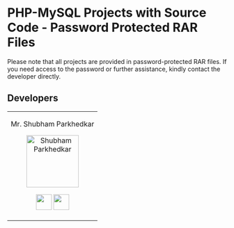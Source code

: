 # PHP-MySQL Projects with Source Code - Password Protected RAR Files

Please note that all projects are provided in password-protected RAR files. If you need access to the password or further assistance, kindly contact the developer directly.


## Developers

<table>
<tr align="center">


<td>

Mr. Shubham Parkhedkar 

<p align="center">
<img src = "https://encrypted-tbn0.gstatic.com/images?q=tbn:ANd9GcS072GHoLgEqAsewUF91RfD8LaNuUKaUa21jw&s"  height="120"
alt="Shubham Parkhedkar">
</p>
<p align="center">
<a href = "https://github.com/mbig-in" target="_blank"><img src = "http://www.iconninja.com/files/241/825/211/round-collaboration-social-github-code-circle-network-icon.svg" width="36" height = "36"/></a>
<a href = "https://in.linkedin.com/in/shubham-parkhedkar/" target="_blank">
<img src = "http://www.iconninja.com/files/863/607/751/network-linkedin-social-connection-circular-circle-media-icon.svg" width="36" height="36"/>
</a>
</p>
</td>
